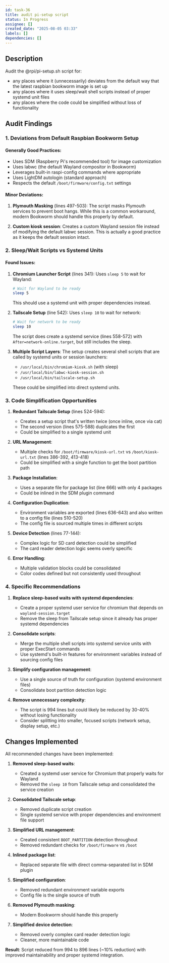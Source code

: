 ```yaml
---
id: task-36
title: audit pi-setup script
status: In Progress
assignee: []
created_date: "2025-08-05 03:33"
labels: []
dependencies: []
---
```


## Description

Audit the @rpi/pi-setup.sh script for:

- any places where it (unnecessarily) deviates from the default way that the
  latest raspbian bookworm image is set up
- any places where it uses sleep/wait shell scripts instead of proper systemd
  unit files
- any places where the code could be simplified without loss of functionality

## Audit Findings

### 1. Deviations from Default Raspbian Bookworm Setup

#### Generally Good Practices:
- Uses SDM (Raspberry Pi's recommended tool) for image customization
- Uses labwc (the default Wayland compositor in Bookworm)
- Leverages built-in raspi-config commands where appropriate
- Uses LightDM autologin (standard approach)
- Respects the default `/boot/firmware/config.txt` settings

#### Minor Deviations:
1. **Plymouth Masking** (lines 497-503): The script masks Plymouth services to prevent boot hangs. While this is a common workaround, modern Bookworm should handle this properly by default.

2. **Custom kiosk session**: Creates a custom Wayland session file instead of modifying the default labwc session. This is actually a good practice as it keeps the default session intact.

### 2. Sleep/Wait Scripts vs Systemd Units

#### Found Issues:

1. **Chromium Launcher Script** (lines 341): Uses `sleep 5` to wait for Wayland:
   ```bash
   # Wait for Wayland to be ready
   sleep 5
   ```
   This should use a systemd unit with proper dependencies instead.

2. **Tailscale Setup** (line 542): Uses `sleep 10` to wait for network:
   ```bash
   # Wait for network to be ready
   sleep 10
   ```
   The script does create a systemd service (lines 558-572) with `After=network-online.target`, but still includes the sleep.

3. **Multiple Script Layers**: The setup creates several shell scripts that are called by systemd units or session launchers:
   - `/usr/local/bin/chromium-kiosk.sh` (with sleep)
   - `/usr/local/bin/labwc-kiosk-session.sh`
   - `/usr/local/bin/tailscale-setup.sh`
   
   These could be simplified into direct systemd units.

### 3. Code Simplification Opportunities

1. **Redundant Tailscale Setup** (lines 524-594): 
   - Creates a setup script that's written twice (once inline, once via cat)
   - The second version (lines 575-588) duplicates the first
   - Could be simplified to a single systemd unit

2. **URL Management**:
   - Multiple checks for `/boot/firmware/kiosk-url.txt` vs `/boot/kiosk-url.txt` (lines 386-392, 413-418)
   - Could be simplified with a single function to get the boot partition path

3. **Package Installation**:
   - Uses a separate file for package list (line 666) with only 4 packages
   - Could be inlined in the SDM plugin command

4. **Configuration Duplication**:
   - Environment variables are exported (lines 636-643) and also written to a config file (lines 510-520)
   - The config file is sourced multiple times in different scripts

5. **Device Detection** (lines 77-144):
   - Complex logic for SD card detection could be simplified
   - The card reader detection logic seems overly specific

6. **Error Handling**:
   - Multiple validation blocks could be consolidated
   - Color codes defined but not consistently used throughout

### 4. Specific Recommendations

1. **Replace sleep-based waits with systemd dependencies**:
   - Create a proper systemd user service for chromium that depends on `wayland-session.target`
   - Remove the sleep from Tailscale setup since it already has proper systemd dependencies

2. **Consolidate scripts**:
   - Merge the multiple shell scripts into systemd service units with proper ExecStart commands
   - Use systemd's built-in features for environment variables instead of sourcing config files

3. **Simplify configuration management**:
   - Use a single source of truth for configuration (systemd environment files)
   - Consolidate boot partition detection logic

4. **Remove unnecessary complexity**:
   - The script is 994 lines but could likely be reduced by 30-40% without losing functionality
   - Consider splitting into smaller, focused scripts (network setup, display setup, etc.)

## Changes Implemented

All recommended changes have been implemented:

1. **Removed sleep-based waits**:
   - Created a systemd user service for Chromium that properly waits for Wayland
   - Removed the `sleep 10` from Tailscale setup and consolidated the service creation

2. **Consolidated Tailscale setup**:
   - Removed duplicate script creation
   - Single systemd service with proper dependencies and environment file support

3. **Simplified URL management**:
   - Created consistent `BOOT_PARTITION` detection throughout
   - Removed redundant checks for `/boot/firmware` vs `/boot`

4. **Inlined package list**:
   - Replaced separate file with direct comma-separated list in SDM plugin

5. **Simplified configuration**:
   - Removed redundant environment variable exports
   - Config file is the single source of truth

6. **Removed Plymouth masking**:
   - Modern Bookworm should handle this properly

7. **Simplified device detection**:
   - Removed overly complex card reader detection logic
   - Cleaner, more maintainable code

**Result**: Script reduced from 994 to 896 lines (~10% reduction) with improved maintainability and proper systemd integration.
